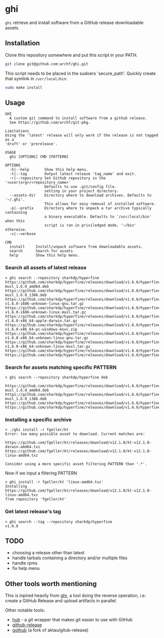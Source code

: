 # ghi

`ghi` retrieve and install software from a GitHub release downloadable assets.

## Installation

Clone this repository somewhere and put this script in your PATH.

```bash
git clone git@github.com:archf/ghi.git
```

This script needs to be placed in the sudoers 'secure_path'. Quickly create
that symlink in `/usr/local/bin`:

```bash
sudo make install
```

## Usage

```
GHI
  A custom git command to install software from a github release.
  See https://github.com/archf/git-pkg.

Limitations
Using the 'latest' release will only work if the release is not tagged as a
'draft' or 'prerelease'.

USAGE
  ghi [OPTIONS] CMD [PATTERN]

OPTIONS
  -h|--help       Show this help menu.
  -t|--tag        Output latest release 'tag_name' and exit.
  -r|--repository Set Github repository in the '<user|org>/<repository_name>'
                  Defaults to use .git/config file.
                  setting in your project directory.
  --assets-dir    Directory where to download archives. Defaults to '~/.ghi'.
                  This allows for easy removal of installed software.
  -p|--prefix     Directory where to unpack a tar archive typically containing
                  a binary executable. Defaults to '/usr/local/bin' when this
                  script is ran in priviledged mode, '~/bin' otherwise.
  -v|--verbose

CMD
  install     Install/unpack software from downloadable assets.
  search      Search for assets
  help        Show this help menu.
```

### Search all assets of latest release

```
> ghi search --repository sharkdp/hyperfine
https://github.com/sharkdp/hyperfine/releases/download/v1.6.0/hyperfine-musl_1.6.0_amd64.deb
https://github.com/sharkdp/hyperfine/releases/download/v1.6.0/hyperfine-musl_1.6.0_i386.deb
https://github.com/sharkdp/hyperfine/releases/download/v1.6.0/hyperfine-v1.6.0-i686-unknown-linux-gnu.tar.gz
https://github.com/sharkdp/hyperfine/releases/download/v1.6.0/hyperfine-v1.6.0-i686-unknown-linux-musl.tar.gz
https://github.com/sharkdp/hyperfine/releases/download/v1.6.0/hyperfine-v1.6.0-x86_64-apple-darwin.tar.gz
https://github.com/sharkdp/hyperfine/releases/download/v1.6.0/hyperfine-v1.6.0-x86_64-pc-windows-msvc.zip
https://github.com/sharkdp/hyperfine/releases/download/v1.6.0/hyperfine-v1.6.0-x86_64-unknown-linux-gnu.tar.gz
https://github.com/sharkdp/hyperfine/releases/download/v1.6.0/hyperfine-v1.6.0-x86_64-unknown-linux-musl.tar.gz
https://github.com/sharkdp/hyperfine/releases/download/v1.6.0/hyperfine_1.6.0_amd64.deb
https://github.com/sharkdp/hyperfine/releases/download/v1.6.0/hyperfine_1.6.0_i386.deb
```

### Search for assets matching specific PATTERN

```
> ghi search --repository sharkdp/hyperfine deb

https://github.com/sharkdp/hyperfine/releases/download/v1.6.0/hyperfine-musl_1.6.0_amd64.deb
https://github.com/sharkdp/hyperfine/releases/download/v1.6.0/hyperfine-musl_1.6.0_i386.deb
https://github.com/sharkdp/hyperfine/releases/download/v1.6.0/hyperfine_1.6.0_amd64.deb
https://github.com/sharkdp/hyperfine/releases/download/v1.6.0/hyperfine_1.6.0_i386.deb
```

### Installing a specific archive

```
> ./ghi install -r fgeller/kt
Error: too many possible asset to download. Current matches are:

https://github.com/fgeller/kt/releases/download/v12.1.0/kt-v12.1.0-darwin-amd64.txz
https://github.com/fgeller/kt/releases/download/v12.1.0/kt-v12.1.0-linux-amd64.txz

Consider using a more specific asset filtering PATTERN than '.*'.
```

Now if we input a filtering PATTERN

```
> ghi install -r fgeller/kt 'linux-amd64.txz'
Installing
https://github.com/fgeller/kt/releases/download/v12.1.0/kt-v12.1.0-linux-amd64.txz
from repository 'fgeller/kt'
```

### Get latest release's tag

```
> ghi search --tag --repository sharkdp/hyperfine
v1.6.0
```

## TODO

- choosing a release other than latest
- handle tarbals containing a directory and/or multiple files
- handle rpms
- fix help menu

## Other tools worth mentioning

This is inpired heavily from [ghr](https://github.com/tcnksm/ghr), a tool doing
the reverse operation, i.e: create a GitHub Release and upload artifacts in
parallel.

Other notable tools:
- [hub](https://github.com/github/hub) - a git wrapper that makes git easier to use with GitHub
- [github-release](https://github.com/aktau/github-release)
- [gothub](https://github.com/itchio/gothub) (a fork of aktau/gitub-release)

